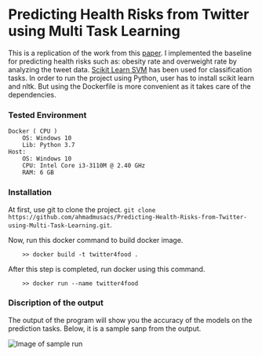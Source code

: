 # Predicting Health Risks from Twitter using Multi Task Learning

This is a replication of the work from this [paper](https://arxiv.org/pdf/1409.2195). I implemented the baseline for predicting health risks such as: obesity rate and overweight rate by analyzing the tweet data. [Scikit Learn SVM](http://scikit-learn.org/stable/modules/svm.html) has been used for classification tasks. In order to run the project using Python, user has to install scikit learn and nltk. But using the Dockerfile is more convenient as it takes care of the dependencies. 


### **Tested Environment**
```
Docker ( CPU )
	OS: Windows 10
	Lib: Python 3.7
Host:
	OS: Windows 10
	CPU: Intel Core i3-3110M @ 2.40 GHz
	RAM: 6 GB
```

### **Installation**

At first, use git to clone the project. `git clone https://github.com/ahmadmusacs/Predicting-Health-Risks-from-Twitter-using-Multi-Task-Learning.git`. 

Now, run this docker command to build docker image. 
```
	>> docker build -t twitter4food .
``` 
After this step is completed, run docker using this command. 
```
	>> docker run --name twitter4food
```

### **Discription of the output**

The output of the program will show you the accuracy of the models on the prediction tasks. 
Below, it is a sample sanp from the output.

![Image of sample run](https://drive.google.com/file/d/1ruidt6fPlHCQBv-g5zp7L30MNYmhM91k/view)

